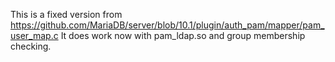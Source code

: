 This is a fixed version from https://github.com/MariaDB/server/blob/10.1/plugin/auth_pam/mapper/pam_user_map.c
It does work now with pam_ldap.so and group membership checking.
